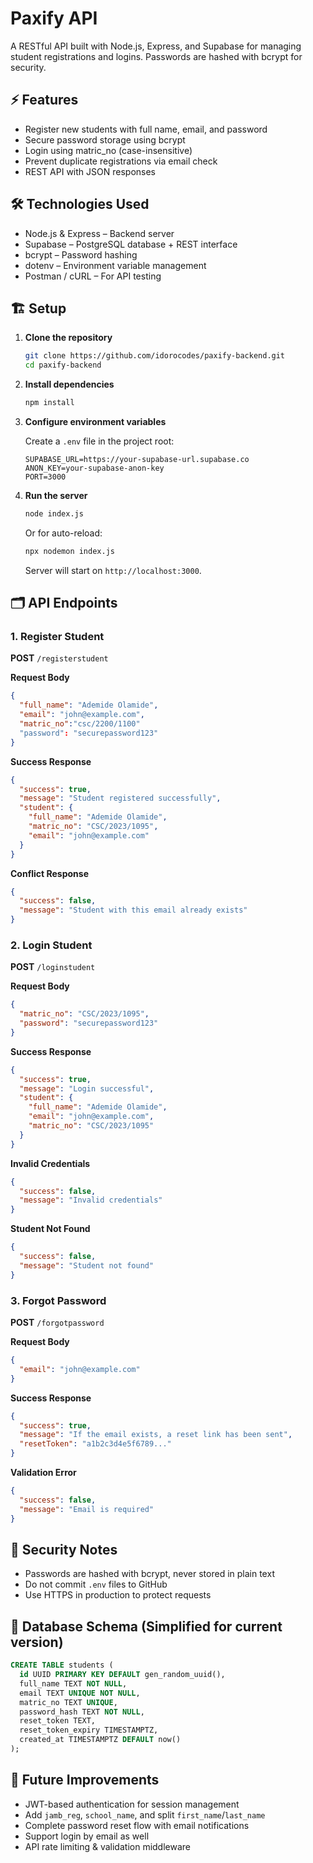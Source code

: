 # Paxify API

A RESTful API built with Node.js, Express, and Supabase for managing student registrations and logins. Passwords are hashed with bcrypt for security.

## ⚡ Features

- Register new students with full name, email, and password
- Secure password storage using bcrypt
- Login using matric_no (case-insensitive)
- Prevent duplicate registrations via email check
- REST API with JSON responses

## 🛠 Technologies Used

- Node.js & Express – Backend server
- Supabase – PostgreSQL database + REST interface
- bcrypt – Password hashing
- dotenv – Environment variable management
- Postman / cURL – For API testing

## 🏗 Setup

1. **Clone the repository**

   ```bash
   git clone https://github.com/idorocodes/paxify-backend.git
   cd paxify-backend
   ```

2. **Install dependencies**

   ```bash
   npm install
   ```

3. **Configure environment variables**

   Create a `.env` file in the project root:

   ```
   SUPABASE_URL=https://your-supabase-url.supabase.co
   ANON_KEY=your-supabase-anon-key
   PORT=3000
   ```

4. **Run the server**

   ```bash
   node index.js
   ```

   Or for auto-reload:

   ```bash
   npx nodemon index.js
   ```

   Server will start on `http://localhost:3000`.

## 🗂 API Endpoints

### 1. Register Student

**POST** `/registerstudent`

**Request Body**

```json
{
  "full_name": "Ademide Olamide",
  "email": "john@example.com",
  "matric_no":"csc/2200/1100"
  "password": "securepassword123"
}
```

**Success Response**

```json
{
  "success": true,
  "message": "Student registered successfully",
  "student": {
    "full_name": "Ademide Olamide",
    "matric_no": "CSC/2023/1095",
    "email": "john@example.com"
  }
}
```

**Conflict Response**

```json
{
  "success": false,
  "message": "Student with this email already exists"
}
```

### 2. Login Student

**POST** `/loginstudent`

**Request Body**

```json
{
  "matric_no": "CSC/2023/1095",
  "password": "securepassword123"
}
```

**Success Response**

```json
{
  "success": true,
  "message": "Login successful",
  "student": {
    "full_name": "Ademide Olamide",
    "email": "john@example.com",
    "matric_no": "CSC/2023/1095"
  }
}
```

**Invalid Credentials**

```json
{
  "success": false,
  "message": "Invalid credentials"
}
```

**Student Not Found**

```json
{
  "success": false,
  "message": "Student not found"
}
```

### 3. Forgot Password

**POST** `/forgotpassword`

**Request Body**

```json
{
  "email": "john@example.com"
}
```

**Success Response**

```json
{
  "success": true,
  "message": "If the email exists, a reset link has been sent",
  "resetToken": "a1b2c3d4e5f6789..."
}
```

**Validation Error**

```json
{
  "success": false,
  "message": "Email is required"
}
```

## 🔐 Security Notes

- Passwords are hashed with bcrypt, never stored in plain text
- Do not commit `.env` files to GitHub
- Use HTTPS in production to protect requests

## 📝 Database Schema (Simplified for current version)

```sql
CREATE TABLE students (
  id UUID PRIMARY KEY DEFAULT gen_random_uuid(),
  full_name TEXT NOT NULL,
  email TEXT UNIQUE NOT NULL,
  matric_no TEXT UNIQUE,
  password_hash TEXT NOT NULL,
  reset_token TEXT,
  reset_token_expiry TIMESTAMPTZ,
  created_at TIMESTAMPTZ DEFAULT now()
);
```

## 🚀 Future Improvements

- JWT-based authentication for session management
- Add `jamb_reg`, `school_name`, and split `first_name`/`last_name`
- Complete password reset flow with email notifications
- Support login by email as well
- API rate limiting & validation middleware